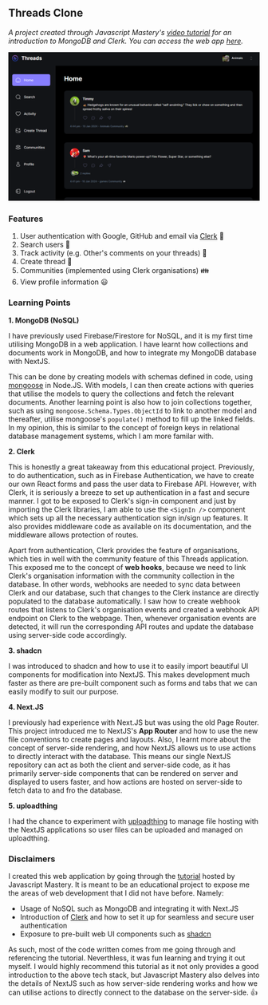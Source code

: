 ## Threads Clone
_A project created through Javascript Mastery's [video tutorial](https://www.youtube.com/watch?v=O5cmLDVTgAs) for an introduction to MongoDB and Clerk. You can access the web app [here](https://threads-topaz-eta.vercel.app/)._ 


<img src="public/assets/github-splash.png" width="700" />

### Features
1. User authentication with Google, GitHub and email via [Clerk](https://www.clerk.com) 👨
2. Search users 🔎
3. Track activity (e.g. Other's comments on your threads) 📅
4. Create thread 📝
5. Communities (implemented using Clerk organisations) 👪
6. View profile information 😃

### Learning Points
**1. MongoDB (NoSQL)**

I have previously used Firebase/Firestore for NoSQL, and it is my first time utilising MongoDB in a web application. I have learnt how collections and documents work in MongoDB, and how to integrate my MongoDB database with NextJS.

This can be done by creating models with schemas defined in code, using [mongoose](https://mongoosejs.com/) in Node.JS. With models, I can then create actions with queries that utilise the models to query the collections and fetch the relevant documents. Another learning point is also how to join collections together, such as using  `mongoose.Schema.Types.ObjectId` to link to another model and thereafter, utilise mongoose's `populate()` method to fill up the linked fields. In my opinion, this is similar to the concept of foreign keys in relational database management systems, which I am more familar with.

**2. Clerk**

This is honestly a great takeaway from this educational project. Previously, to do authentication, such as in Firebase Authentication, we have to create our own React forms and pass the user data to Firebase API. However, with Clerk, it is seriously a breeze to set up authentication in a fast and secure manner. I got to be exposed to Clerk's sign-in component and just by importing the Clerk libraries, I am able to use the `<SignIn />` component which sets up all the necessary authentication sign in/sign up features. It also provides middleware code as available on its documentation, and the middleware allows protection of routes.

Apart from authentication, Clerk provides the feature of organisations, which ties in well with the community feature of this Threads application. This exposed me to the concept of **web hooks**, because we need to link Clerk's organisation information with the community collection in the database. In other words, webhooks are needed to sync data between Clerk and our database, such that changes to the Clerk instance are directly populated to the database automatically. I saw how to create webhook routes that listens to Clerk's organisation events and created a webhook API endpoint on Clerk to the webpage. Then, whenever organisation events are detected, it will run the corresponding API routes and update the database using server-side code accordingly.

**3. shadcn**

I was introduced to shadcn and how to use it to easily import beautiful UI components for modification into NextJS. This makes development much faster as there are pre-built component such as forms and tabs that we can easily modify to suit our purpose.


**4. Next.JS**

I previously had experience with Next.JS but was using the old Page Router. This project introduced me to NextJS's **App Router** and how to use the new file conventions to create pages and layouts. Also, I learnt more about the concept of server-side rendering, and how NextJS allows us to use actions to directly interact with the database. This means our single NextJS repository can act as both the client and server-side code, as it has primarily server-side components that can be rendered on server and displayed to users faster, and how actions are hosted on server-side to fetch data to and fro the database. 

**5. uploadthing**

I had the chance to experiment with [uploadthing](https://uploadthing.com/) to manage file hosting with the NextJS applications so user files can be uploaded and managed on uploadthing.



### Disclaimers
I created this web application by going through the [tutorial](https://www.youtube.com/watch?v=O5cmLDVTgAs) hosted by Javascript Mastery. It is meant to be an educational project to expose me the areas of web development that I did not have before. Namely:
- Usage of NoSQL such as MongoDB and integrating it with Next.JS
- Introduction of [Clerk](https://www.clerk.com) and how to set it up for seamless and secure user authentication
- Exposure to pre-built web UI components such as [shadcn](https://ui.shadcn.com/)

As such, most of the code written comes from me going through and referencing the tutorial. Neverthless, it was fun learning and trying it out myself. I would highly recommend this tutorial as it not only provides a good introduction to the above tech stack, but Javascript Mastery also delves into the details of NextJS such as how server-side rendering works and how we can utilise actions to directly connect to the database on the server-side. 👍